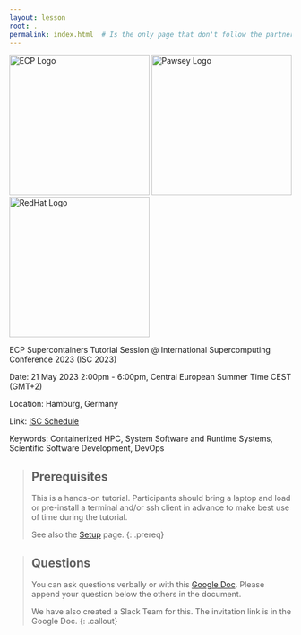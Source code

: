 ```yaml
---
layout: lesson
root: .
permalink: index.html  # Is the only page that don't follow the partner /:path/index.html
---
```



<img src="{{ page.root }}/fig/ecp.jpg" alt="ECP Logo" width="250">
<img src="{{ page.root }}/fig/pawsey_wide.jpeg" alt="Pawsey Logo" width="250">
<img src="{{ page.root }}/fig/redhat.png" alt="RedHat Logo" width="250">


ECP Supercontainers Tutorial Session @ International Supercomputing Conference 2023 (ISC 2023)

Date: 21 May 2023 2:00pm - 6:00pm, Central European Summer Time CEST (GMT+2)

Location: Hamburg, Germany

Link: [ISC Schedule](https://app.swapcard.com/event/isc-high-performance-2023/planning/UGxhbm5pbmdfMTIyMDgwMA==)

Keywords: Containerized HPC, System Software and Runtime Systems, Scientific Software Development, DevOps


> ## Prerequisites
> 
> This is a hands-on tutorial.  Participants should bring a laptop and load or pre-install a terminal and/or ssh client in advance to make best use of time during the tutorial.  
> 
> See also the [Setup](./setup.html) page.
{: .prereq}


> ## Questions
> 
> You can ask questions verbally or with this [Google Doc](https://docs.google.com/document/d/1zrWRGeDEbokQq03hAHxZzXpNzBSp4YSKJhHiNtjSe1Y/edit?usp=sharing).
> Please append your question below the others in the document.
> 
> We have also created a Slack Team for this.  The invitation link is in the Google Doc.
{: .callout}

